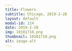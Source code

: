 ```yaml
---
title: Flowers
subtitle: Chicago, 2019-2-28
layout: default
modal-id: 114
date: 2019-2-28
img: 10101710.png
thumbnail: 10101710.png
alt: image-alt
---
```

